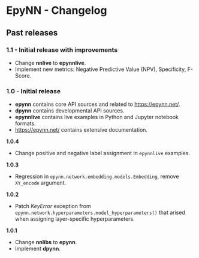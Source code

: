 # EpyNN - Changelog

## Past releases

### 1.1 - Initial release with improvements

* Change **nnlive** to **epynnlive**.
* Implement new metrics: Negative Predictive Value (NPV), Specificity, F-Score.

### 1.0 - Initial release

* **epynn** contains core API sources and related to https://epynn.net/.
* **dpynn** contains developmental API sources.
* **epynnlive** contains live examples in Python and Jupyter notebook formats.
* https://epynn.net/ contains extensive documentation.

**1.0.4**

* Change positive and negative label assignment in ``epynnlive`` examples.

**1.0.3**

* Regression in ``epynn.network.embedding.models.Embedding``, remove ``XY_encode`` argument.

**1.0.2**

* Patch *KeyError* exception from ``epynn.network.hyperparameters.model_hyperparameters()`` that arised when assigning layer-specific hyperparameters.

**1.0.1**

* Change **nnlibs** to **epynn**.
* Implement **dpynn**.
